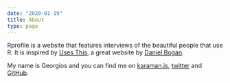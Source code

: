 ```yaml
---
date: "2020-01-19"
title: About
type: page
---
```


Rprofile is a website that features interviews of the beautiful people that use R. It is inspired by [Uses This](https://usesthis.com), a great website by [Daniel Bogan](https://waferbaby.com/).  

My name is Georgios and you can find me on [karaman.is](https://karaman.is/), [twitter](https://twitter.com/geokaramanis) and [GitHub](https://github.com/gkaramanis/Rprofile_net).